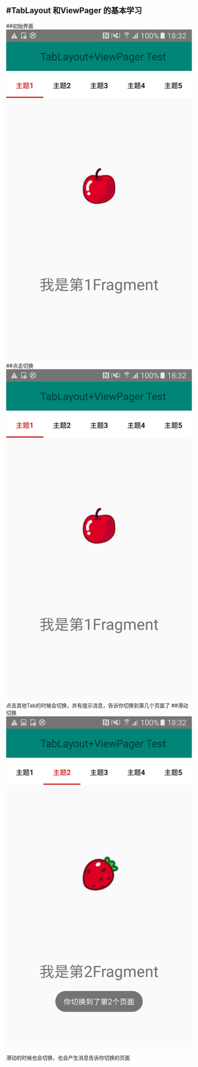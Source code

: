 #**TabLayout 和ViewPager 的基本学习**
----
##初始界面
![Alt text](https://github.com/TangMingDan/SixWork/blob/master/images/thefirst.png)
##点击切换
![Alt text](https://github.com/TangMingDan/SixWork/blob/master/images/thefirst.png)
点击其他Tab的时候会切换，并有提示消息，告诉你切换到第几个页面了
##滑动切换
![Alt text](https://github.com/TangMingDan/SixWork/blob/master/images/slide.png)

滑动的时候也会切换，也会产生消息告诉你切换的页面

